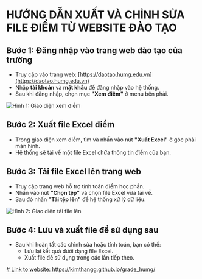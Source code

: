 # HƯỚNG DẪN XUẤT VÀ CHỈNH SỬA FILE ĐIỂM TỪ WEBSITE ĐÀO TẠO

## Bước 1: Đăng nhập vào trang web đào tạo của trường
- Truy cập vào trang web: [https://daotao.humg.edu.vn](https://daotao.humg.edu.vn)
- Nhập **tài khoản** và **mật khẩu** để đăng nhập vào hệ thống.
- Sau khi đăng nhập, chọn mục **"Xem điểm"** ở menu bên phải.

![Hình 1: Giao diện xem điểm](file-CrANe2Gqa56Hawm9o9VoUo)

## Bước 2: Xuất file Excel điểm
- Trong giao diện xem điểm, tìm và nhấn vào nút **"Xuất Excel"** ở góc phải màn hình.
- Hệ thống sẽ tải về một file Excel chứa thông tin điểm của bạn.

## Bước 3: Tải file Excel lên trang web
- Truy cập trang web hỗ trợ tính toán điểm học phần.
- Nhấn vào nút **"Chọn tệp"** và chọn file Excel vừa tải về.
- Sau đó nhấn **"Tải tệp lên"** để hệ thống xử lý dữ liệu.

![Hình 2: Giao diện tải file lên](file-6hHLtEMZPRpML9YaoSyTJn)

## Bước 4: Lưu và xuất file để sử dụng sau
- Sau khi hoàn tất các chỉnh sửa hoặc tính toán, bạn có thể:
  - Lưu lại kết quả dưới dạng file Excel.
  - Xuất file để sử dụng trong các lần tiếp theo.

[﻿# Link to website: https://kimthangg.github.io/grade_humg/
](https://kimthangg.github.io/grade_humg/)
